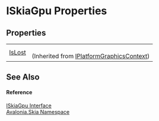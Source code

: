 # ISkiaGpu Properties




## Properties
<table>
<tr>
<td><a href="P_Avalonia_Platform_IPlatformGraphicsContext_IsLost">IsLost</a></td>
<td><br />(Inherited from <a href="T_Avalonia_Platform_IPlatformGraphicsContext">IPlatformGraphicsContext</a>)</td>
</tr>
</table>

## See Also


#### Reference
<a href="T_Avalonia_Skia_ISkiaGpu">ISkiaGpu Interface</a>  
<a href="N_Avalonia_Skia">Avalonia.Skia Namespace</a>  
